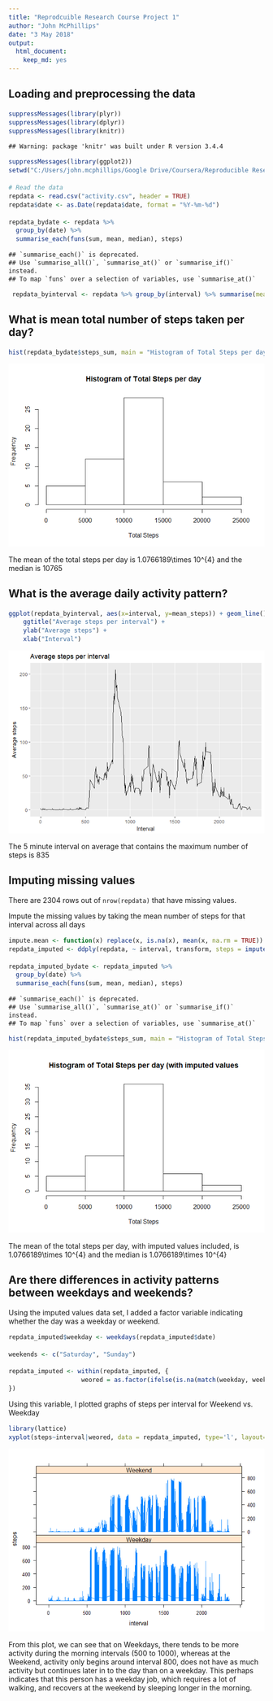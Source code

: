 ```yaml
---
title: "Reprodcuible Research Course Project 1"
author: "John McPhillips"
date: "3 May 2018"
output: 
  html_document: 
    keep_md: yes
---
```


## Loading and preprocessing the data


```r
suppressMessages(library(plyr))
suppressMessages(library(dplyr))
suppressMessages(library(knitr))
```

```
## Warning: package 'knitr' was built under R version 3.4.4
```

```r
suppressMessages(library(ggplot2))
setwd("C:/Users/john.mcphillips/Google Drive/Coursera/Reproducible Research/Course Project 1")

# Read the data
repdata <- read.csv("activity.csv", header = TRUE)
repdata$date <- as.Date(repdata$date, format = "%Y-%m-%d")

repdata_bydate <- repdata %>%
  group_by(date) %>% 
  summarise_each(funs(sum, mean, median), steps)
```

```
## `summarise_each()` is deprecated.
## Use `summarise_all()`, `summarise_at()` or `summarise_if()` instead.
## To map `funs` over a selection of variables, use `summarise_at()`
```

```r
 repdata_byinterval <- repdata %>% group_by(interval) %>% summarise(mean_steps = mean(steps, na.rm = TRUE))
```

## What is mean total number of steps taken per day?


```r
hist(repdata_bydate$steps_sum, main = "Histogram of Total Steps per day", xlab = "Total Steps")
```

![](PA1_template_files/figure-html/unnamed-chunk-2-1.png)<!-- -->

The mean of the total steps per day is 1.0766189\times 10^{4} and the median is 10765

## What is the average daily activity pattern?


```r
ggplot(repdata_byinterval, aes(x=interval, y=mean_steps)) + geom_line() +
    ggtitle("Average steps per interval") + 
    ylab("Average steps") + 
    xlab("Interval")
```

![](PA1_template_files/figure-html/unnamed-chunk-3-1.png)<!-- -->

The 5 minute interval on average that contains the maximum number of steps 
is 835

## Imputing missing values

There are 2304 rows out of `nrow(repdata)` that have missing values.

Impute the missing values by taking the mean number of steps for that interval across all days


```r
impute.mean <- function(x) replace(x, is.na(x), mean(x, na.rm = TRUE))
repdata_imputed <- ddply(repdata, ~ interval, transform, steps = impute.mean(steps))

repdata_imputed_bydate <- repdata_imputed %>%
  group_by(date) %>% 
  summarise_each(funs(sum, mean, median), steps)
```

```
## `summarise_each()` is deprecated.
## Use `summarise_all()`, `summarise_at()` or `summarise_if()` instead.
## To map `funs` over a selection of variables, use `summarise_at()`
```


```r
hist(repdata_imputed_bydate$steps_sum, main = "Histogram of Total Steps per day (with imputed values", xlab = "Total Steps")
```

![](PA1_template_files/figure-html/unnamed-chunk-5-1.png)<!-- -->

The mean of the total steps per day, with imputed values included, is 1.0766189\times 10^{4} and the median is 1.0766189\times 10^{4}


## Are there differences in activity patterns between weekdays and weekends?

Using the imputed values data set, I added a factor variable indicating whether the day was a weekday or weekend.


```r
repdata_imputed$weekday <- weekdays(repdata_imputed$date)

weekends <- c("Saturday", "Sunday")

repdata_imputed <- within(repdata_imputed, {
                    weored = as.factor(ifelse(is.na(match(weekday, weekends)) == TRUE, "Weekday", "Weekend" ))
})
```

Using this variable, I plotted graphs of steps per interval for Weekend vs. Weekday


```r
library(lattice)
xyplot(steps~interval|weored, data = repdata_imputed, type='l', layout=c(1,2))
```

![](PA1_template_files/figure-html/unnamed-chunk-7-1.png)<!-- -->

From this plot, we can see that on Weekdays, there tends to be more activity during the morning intervals (500 to 1000), whereas at the Weekend, activity only begins around interval 800, does not have as much activity but continues later in to the day than on a weekday. This perhaps indicates that this person has a weekday job, which requires 
a lot of walking, and recovers at the weekend by sleeping longer in the morning.
